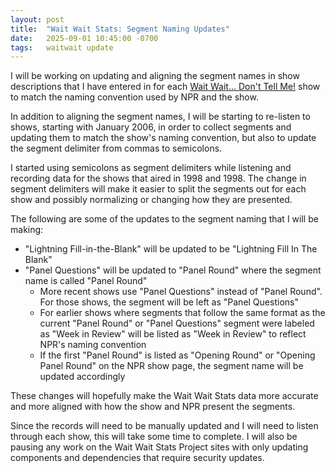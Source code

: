 ```yaml
---
layout: post
title:  "Wait Wait Stats: Segment Naming Updates"
date:   2025-09-01 10:45:00 -0700
tags:   waitwait update
---
```


I will be working on updating and aligning the segment names in show descriptions that I have entered in for each [Wait Wait... Don't Tell Me!](https://waitwait.npr.org/) show to match the naming convention used by NPR and the show.

In addition to aligning the segment names, I will be starting to re-listen to shows, starting with January 2006, in order to collect segments and updating them to match the show's naming convention, but also to update the segment delimiter from commas to semicolons.

I started using semicolons as segment delimiters while listening and recording data for the shows that aired in 1998 and 1998. The change in segment delimiters will make it easier to split the segments out for each show and possibly normalizing or changing how they are presented.

The following are some of the updates to the segment naming that I will be making:

* "Lightning Fill-in-the-Blank" will be updated to be "Lightning Fill In The Blank"
* "Panel Questions" will be updated to "Panel Round" where the segment name is called "Panel Round"
  * More recent shows use "Panel Questions" instead of "Panel Round". For those shows, the segment will be left as "Panel Questions"
  * For earlier shows where segments that follow the same format as the current "Panel Round" or "Panel Questions" segment were labeled as "Week in Review" will be listed as "Week in Review" to reflect NPR's naming convention
  * If the first "Panel Round" is listed as "Opening Round" or "Opening Panel Round" on the NPR show page, the segment name will be updated accordingly

These changes will hopefully make the Wait Wait Stats data more accurate and more aligned with how the show and NPR present the segments.

Since the records will need to be manually updated and I will need to listen through each show, this will take some time to complete. I will also be pausing any work on the Wait Wait Stats Project sites with only updating components and dependencies that require security updates.
